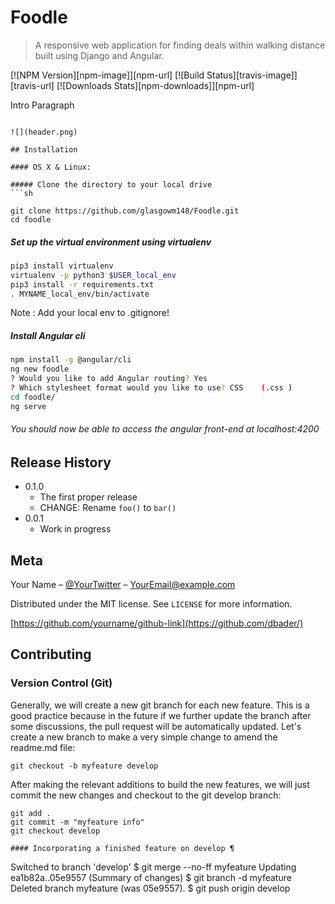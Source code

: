 # Foodle
> A responsive web application for finding deals within walking distance built using Django and Angular. 

[![NPM Version][npm-image]][npm-url]
[![Build Status][travis-image]][travis-url]
[![Downloads Stats][npm-downloads]][npm-url]

Intro Paragraph


```

![](header.png)

## Installation

#### OS X & Linux:

##### Clone the directory to your local drive
```sh

git clone https://github.com/glasgowm148/Foodle.git
cd foodle
```

##### Set up the virtual environment using virtualenv
```sh
pip3 install virtualenv
virtualenv -p python3 $USER_local_env
pip3 install -r requirements.txt
. MYNAME_local_env/bin/activate
```
Note : Add your local env to .gitignore!


##### Install Angular cli
```sh
npm install -g @angular/cli
ng new foodle
? Would you like to add Angular routing? Yes
? Which stylesheet format would you like to use? CSS    (.css )
cd foodle/
ng serve
```

###### You should now be able to access the angular front-end at localhost:4200


## Release History

* 0.1.0
    * The first proper release
    * CHANGE: Rename `foo()` to `bar()`
* 0.0.1
    * Work in progress

## Meta

Your Name – [@YourTwitter](https://twitter.com/dbader_org) – YourEmail@example.com

Distributed under the MIT license. See ``LICENSE`` for more information.

[https://github.com/yourname/github-link](https://github.com/dbader/)

## Contributing

### Version Control (Git)


Generally, we will create a new git branch for each new feature. This is a good practice because in the future if we further update the branch after some discussions, the pull request will be automatically updated. Let's create a new branch to make a very simple change to amend the readme.md file:

```
git checkout -b myfeature develop
```
After making the relevant additions to build the new features, we will just commit the new changes and checkout to the git develop branch:
```
git add .
git commit -m "myfeature info"
git checkout develop

#### Incorporating a finished feature on develop ¶

```
Switched to branch 'develop'
$ git merge --no-ff myfeature
Updating ea1b82a..05e9557
(Summary of changes)
$ git branch -d myfeature
Deleted branch myfeature (was 05e9557).
$ git push origin develop
```





